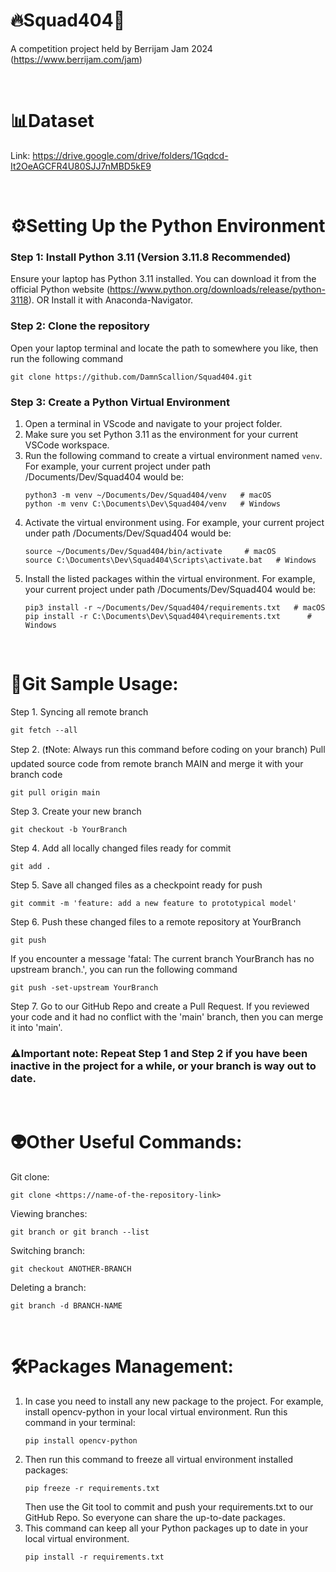 # 🔥Squad404🚀
A competition project held by Berrijam Jam 2024 (https://www.berrijam.com/jam)

&nbsp;

# 📊Dataset
Link: https://drive.google.com/drive/folders/1Gqdcd-It2OeAGCFR4U80SJJ7nMBD5kE9

&nbsp;

# ⚙️Setting Up the Python Environment
### Step 1: Install Python 3.11 (Version 3.11.8 Recommended)
Ensure your laptop has Python 3.11 installed. 
You can download it from the official Python website (https://www.python.org/downloads/release/python-3118).
OR
Install it with Anaconda-Navigator.
### Step 2: Clone the repository
Open your laptop terminal and locate the path to somewhere you like, then run the following command
```
git clone https://github.com/DamnScallion/Squad404.git
```
### Step 3: Create a Python Virtual Environment
1. Open a terminal in VScode and navigate to your project folder.
2. Make sure you set Python 3.11 as the environment for your current VSCode workspace.
3. Run the following command to create a virtual environment named `venv`.
   For example, your current project under path /Documents/Dev/Squad404 would be:
   ```
   python3 -m venv ~/Documents/Dev/Squad404/venv   # macOS
   python -m venv C:\Documents\Dev\Squad404/venv   # Windows
   ```
4. Activate the virtual environment using.
   For example, your current project under path /Documents/Dev/Squad404 would be:
   ```
   source ~/Documents/Dev/Squad404/bin/activate     # macOS
   source C:\Documents\Dev\Squad404\Scripts\activate.bat   # Windows
   ```
5. Install the listed packages within the virtual environment.
   For example, your current project under path /Documents/Dev/Squad404 would be:
   ```
   pip3 install -r ~/Documents/Dev/Squad404/requirements.txt   # macOS
   pip install -r C:\Documents\Dev\Squad404\requirements.txt      # Windows
   ```

&nbsp;

# 👻Git Sample Usage:
Step 1. Syncing all remote branch
   ```
   git fetch --all
   ```
Step 2. (❗️Note: Always run this command before coding on your branch) Pull updated source code from remote branch MAIN and merge it with your branch code
   ```
   git pull origin main
   ```
Step 3. Create your new branch
   ```
   git checkout -b YourBranch
   ```
Step 4. Add all locally changed files ready for commit
   ```
   git add .
   ```
Step 5. Save all changed files as a checkpoint ready for push
   ```
   git commit -m 'feature: add a new feature to prototypical model'
   ```
Step 6. Push these changed files to a remote repository at YourBranch
   ```
   git push
   ```
   If you encounter a message 'fatal: The current branch YourBranch has no upstream branch.', you can run the following command
   ```
   git push -set-upstream YourBranch
   ```
Step 7. Go to our GitHub Repo and create a Pull Request. If you reviewed your code and it had no conflict with the 'main' branch, then you can merge it into 'main'.

### ⚠️Important note: Repeat Step 1 and Step 2 if you have been inactive in the project for a while, or your branch is way out to date.

&nbsp;

# 👽Other Useful Commands:
Git clone:
```
git clone <https://name-of-the-repository-link>
```
Viewing branches:
```
git branch or git branch --list
```
Switching branch:
```
git checkout ANOTHER-BRANCH
```
Deleting a branch:
```
git branch -d BRANCH-NAME
```

&nbsp;

# 🛠️Packages Management:

1. In case you need to install any new package to the project.
   For example, install opencv-python in your local virtual environment. Run this command in your terminal:
   ```
   pip install opencv-python
   ```
2. Then run this command to freeze all virtual environment installed packages:
   ```
   pip freeze -r requirements.txt
   ```
   Then use the Git tool to commit and push your requirements.txt to our GitHub Repo. So everyone can share the up-to-date packages.
3. This command can keep all your Python packages up to date in your local virtual environment.
   ```
   pip install -r requirements.txt
   ```
